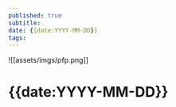 ```yaml
---
published: true
subtitle: 
date: {{date:YYYY-MM-DD}}
tags: 
---
```

![[assets/imgs/pfp.png]]
# {{date:YYYY-MM-DD}}
